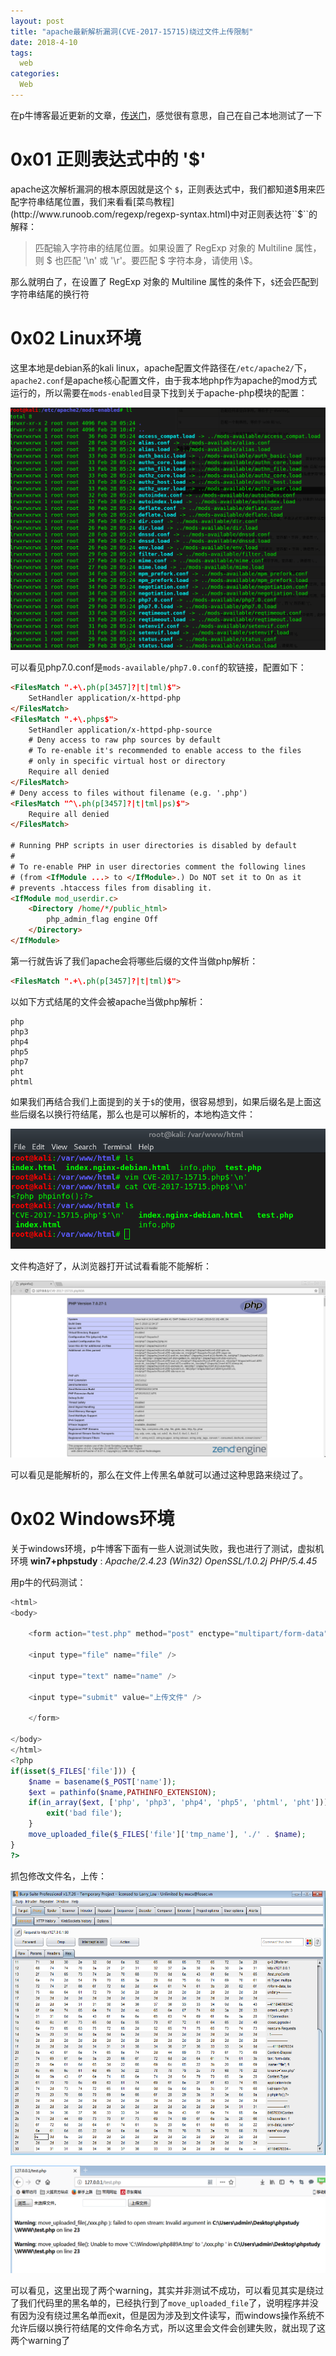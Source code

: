 ```yaml
---
layout: post
title: "apache最新解析漏洞(CVE-2017-15715)绕过文件上传限制"
date: 2018-4-10
tags:
  web
categories:
  Web
---
```


在p牛博客最近更新的文章，[传送门](https://www.leavesongs.com/PENETRATION/apache-cve-2017-15715-vulnerability.html)，感觉很有意思，自己在自己本地测试了一下

# 0x01 正则表达式中的 '$'

apache这次解析漏洞的根本原因就是这个 ``$``，正则表达式中，我们都知道$用来匹配字符串结尾位置，我们来看看[菜鸟教程](http://www.runoob.com/regexp/regexp-syntax.html)中对正则表达符``$``的解释：

> 匹配输入字符串的结尾位置。如果设置了 RegExp 对象的 Multiline 属性，则 $ 也匹配 '\\n' 或 '\\r'。要匹配 $ 字符本身，请使用 \\$。

那么就明白了，在设置了 RegExp 对象的 Multiline 属性的条件下，``$``还会匹配到字符串结尾的换行符

# 0x02 Linux环境

这里本地是debian系的kali linux，apache配置文件路径在``/etc/apache2/``下，``apache2.conf``是apache核心配置文件，由于我本地php作为apache的mod方式运行的，所以需要在``mods-enabled``目录下找到关于apache-php模块的配置：

![](https://github.com/c1h3ng/c1h3ng.github.io/blob/master/assets/images/apache-php7.png?raw=true)

可以看见php7.0.conf是``mods-available/php7.0.conf``的软链接，配置如下：

```html
<FilesMatch ".+\.ph(p[3457]?|t|tml)$">
    SetHandler application/x-httpd-php
</FilesMatch>
<FilesMatch ".+\.phps$">
    SetHandler application/x-httpd-php-source
    # Deny access to raw php sources by default
    # To re-enable it's recommended to enable access to the files
    # only in specific virtual host or directory
    Require all denied
</FilesMatch>
# Deny access to files without filename (e.g. '.php')
<FilesMatch "^\.ph(p[3457]?|t|tml|ps)$">
    Require all denied
</FilesMatch>

# Running PHP scripts in user directories is disabled by default
#
# To re-enable PHP in user directories comment the following lines
# (from <IfModule ...> to </IfModule>.) Do NOT set it to On as it
# prevents .htaccess files from disabling it.
<IfModule mod_userdir.c>
    <Directory /home/*/public_html>
        php_admin_flag engine Off
    </Directory>
</IfModule>
```

第一行就告诉了我们apache会将哪些后缀的文件当做php解析：

```html
<FilesMatch ".+\.ph(p[3457]?|t|tml)$">
```

以如下方式结尾的文件会被apache当做php解析：

```
php
php3
php4
php5
php7
pht
phtml
```

如果我们再结合我们上面提到的关于``$``的使用，很容易想到，如果后缀名是上面这些后缀名以换行符结尾，那么也是可以解析的，本地构造文件：

![](https://github.com/c1h3ng/c1h3ng.github.io/blob/master/assets/images/cve-2017-15715.png?raw=true)

文件构造好了，从浏览器打开试试看看能不能解析：

![](https://github.com/c1h3ng/c1h3ng.github.io/blob/master/assets/images/php0x0a.png?raw=true)

可以看见是能解析的，那么在文件上传黑名单就可以通过这种思路来绕过了。

# 0x02 Windows环境

关于windows环境，p牛博客下面有一些人说测试失败，我也进行了测试，虚拟机环境 __win7+phpstudy__ : *Apache/2.4.23 (Win32) OpenSSL/1.0.2j PHP/5.4.45*

用p牛的代码测试：

```php
<html>
<body>

    <form action="test.php" method="post" enctype="multipart/form-data">

    <input type="file" name="file" />

    <input type="text" name="name" />

    <input type="submit" value="上传文件" />

    </form>

</body>
</html>
<?php
if(isset($_FILES['file'])) {
    $name = basename($_POST['name']);
    $ext = pathinfo($name,PATHINFO_EXTENSION);
    if(in_array($ext, ['php', 'php3', 'php4', 'php5', 'phtml', 'pht'])) {
        exit('bad file');
    }
    move_uploaded_file($_FILES['file']['tmp_name'], './' . $name);
}
?>

```

抓包修改文件名，上传：

![](https://github.com/c1h3ng/c1h3ng.github.io/blob/master/assets/images/burp-upload.png?raw=true)

![](https://github.com/c1h3ng/c1h3ng.github.io/blob/master/assets/images/windows-upxxx.png?raw=true)

可以看见，这里出现了两个warning，其实并非测试不成功，可以看见其实是绕过了我们代码里的黑名单的，已经执行到了``move_uploaded_file``了，说明程序并没有因为没有绕过黑名单而exit，但是因为涉及到文件读写，而windows操作系统不允许后缀以换行符结尾的文件命名方式，所以这里会文件会创建失败，就出现了这两个warning了
